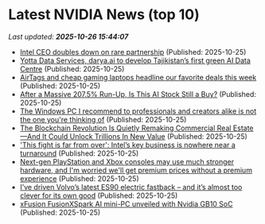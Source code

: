 # Latest NVIDIA News (top 10)
_Last updated: **2025-10-26 15:44:07**_

- [Intel CEO doubles down on rare partnership](https://www.thestreet.com/technology/intel-ceo-doubles-down-on-rare-partnership) (Published: 2025-10-25)
- [Yotta Data Services, darya.ai to develop Tajikistan’s first green AI Data Centre](https://www.thehindubusinessline.com/info-tech/yotta-data-services-daryaai-to-develop-tajikistans-first-green-ai-data-centre/article70201897.ece) (Published: 2025-10-25)
- [AirTags and cheap gaming laptops headline our favorite deals this week](https://www.theverge.com/tech/806174/apple-airtag-hulu-with-live-tv-deal-sale) (Published: 2025-10-25)
- [After a Massive 207.5% Run-Up, Is This AI Stock Still a Buy?](https://www.barchart.com/story/news/35677525/after-a-massive-207-5-run-up-is-this-ai-stock-still-a-buy) (Published: 2025-10-25)
- [The Windows PC I recommend to professionals and creators alike is not the one you're thinking of](https://www.zdnet.com/article/the-windows-pc-i-recommend-to-professionals-and-creators-alike-is-not-the-one-youre-thinking-of/) (Published: 2025-10-25)
- [The Blockchain Revolution Is Quietly Remaking Commercial Real Estate—And It Could Unlock Trillions In New Value](https://finance.yahoo.com/news/blockchain-revolution-quietly-remaking-commercial-144607438.html) (Published: 2025-10-25)
- ['This fight is far from over': Intel’s key business is nowhere near a turnaround](https://finance.yahoo.com/news/this-fight-is-far-from-over-intels-key-business-is-nowhere-near-a-turnaround-143041684.html) (Published: 2025-10-25)
- [Next-gen PlayStation and Xbox consoles may use much stronger hardware, and I'm worried we'll get premium prices without a premium experience](https://www.techradar.com/gaming/consoles-pc/next-gen-playstation-and-xbox-consoles-may-use-much-stronger-hardware-and-im-worried-well-get-premium-prices-without-a-premium-experience) (Published: 2025-10-25)
- [I’ve driven Volvo’s latest ES90 electric fastback – and it’s almost too clever for its own good](https://www.techradar.com/vehicle-tech/hybrid-electric-vehicles/ive-driven-volvos-latest-es90-electric-fastback-and-its-almost-too-clever-for-its-own-good) (Published: 2025-10-25)
- [xFusion FusionXSpark AI mini-PC unveiled with Nvidia GB10 SoC](https://www.notebookcheck.net/xFusion-FusionXSpark-AI-mini-PC-unveiled-with-Nvidia-GB10-SoC.1146995.0.html) (Published: 2025-10-25)
